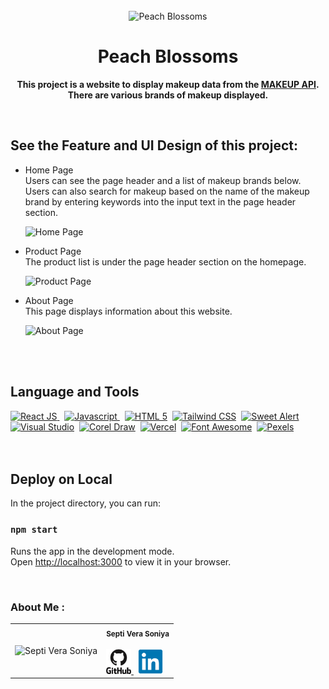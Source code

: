 <div align="center">
    <br>
        <img src="https://drive.google.com/uc?export=view&id=18NGsf0TQmfZ-yp3EXyWLba2fho-UxG1v" alt="Peach Blossoms" width="200px"/>

# Peach Blossoms

<strong>This project is a website to display makeup data from the <a href="https://makeup-api.herokuapp.com/">MAKEUP API</a>. There are various brands of makeup displayed.</strong>

</div>
<br>

## See the Feature and UI Design of this project:

- Home Page <br>
  Users can see the page header and a list of makeup brands below. Users can also search for makeup based on the name of the makeup brand by entering keywords into the input text in the page header section.

  <img src="https://drive.google.com/uc?export=view&id=1DH4L2Dp_6nynng3oJ3oUAwaJbAtW-MP3" alt="Home Page"/>

- Product Page<br>
  The product list is under the page header section on the homepage.

  <img src="https://drive.google.com/uc?export=view&id=1sE7NZc-g89pR9Y1A2_ih-5o2gfR-VBB-" alt="Product Page"/>

- About Page<br>
  This page displays information about this website.

  <img src="https://drive.google.com/uc?export=view&id=1q2Ygr2Ay7rJmlp-gKDdT56p_SIx0jrb6" alt="About Page"/>

<br>
<br>

## Language and Tools

<div>
    <a href="https://reactjs.org/">
    <img src="https://drive.google.com/uc?export=view&id=1DMqkFq0deeshUptQYcT6gWuCRgCO1ecD" title="React JS" alt="React JS" width="40"/>
    </a>&nbsp;
    <a href="https://www.javascript.com/">
    <img src="https://drive.google.com/uc?export=view&id=1sYi_QrPDZEsF_1-5eQNRa84YFkcA_Qmi" title="Javascript" alt="Javascript" width="40"/>
    </a>&nbsp;
    <a href="https://www.w3schools.com/html/">
    <img src="https://drive.google.com/uc?export=view&id=1XPJKzToBlrQmMSff1NDoSCftzk0QQEJV" title="HTML 5" alt="HTML 5" width="40"/></a>&nbsp;
    <a href="https://tailwindcss.com/">
    <img src="https://drive.google.com/uc?export=view&id=16JDQ5g9o2tpjaVNMhDQ3bq_pXlQ88Dmh" title="Tailwind CSS" alt="Tailwind CSS" width="40"/></a>&nbsp;
    <a href="https://sweetalert.js.org/">
    <img src="https://drive.google.com/uc?export=view&id=1ZomJX54kvjRHtbLvBlX3lgkB5ajwJhZQ" title="Sweet Alert" alt="Sweet Alert" height="20"/></a>&nbsp;
    <a href="https://code.visualstudio.com/">
    <img src="https://drive.google.com/uc?export=view&id=1z9m4T_AYh_1O2qSCWdNn7-TmplDBgink" title="Visual Studio" alt="Visual Studio" width="40"/></a>&nbsp;
    <a href="https://www.coreldraw.com/en/">
    <img src="https://drive.google.com/uc?export=view&id=1ncsn0Zo60LKYYmWblhe5JO8h1pb6qw2P" title="Corel Draw" alt="Corel Draw" width="40"/></a>&nbsp;
    <a href="https://vercel.com/">
    <img src="https://drive.google.com/uc?export=view&id=1i3h9awG8PtKshjU2Jsv1CBns4A32Pn8C" title="Vercel" alt="Vercel" width="40"/></a>&nbsp;
    <a href="https://fontawesome.com/">
    <img src="https://drive.google.com/uc?export=view&id=1Gw_F2roJLQG0bDQhz1s8Do6QbAVOTdDB" title="Fontawesome" alt="Font Awesome" width="40"/></a>&nbsp;
    <a href="https://www.pexels.com/">
    <img src="https://drive.google.com/uc?export=view&id=1m2kYibR6oOEXBINfz8O-22Km_n8a_8NB" title="Pexels" alt="Pexels" width="40"/></a>&nbsp;
</div>
<br>
<br>

<!-- ## Deployment

This project deployed in Vercel:
<br>
<br> -->

## Deploy on Local

In the project directory, you can run:

### `npm start`

Runs the app in the development mode.\
Open [http://localhost:3000](http://localhost:3000) to view it in your browser.

<br>

### About Me :

<table>
  <tbody>
    <tr>
      <td align="center">
        <img src="https://avatars.githubusercontent.com/u/105417025?v=4?s=100" width="100px;" alt="Septi Vera Soniya"/>
        </td>
        <td>
            <sub><b>Septi Vera Soniya</b></sub>
          <br>      
          <br>      
        <a href="https://github.com/Verasoniya">
          <img src="https://raw.githubusercontent.com/devicons/devicon/1119b9f84c0290e0f0b38982099a2bd027a48bf1/icons/github/github-original-wordmark.svg" alt="Github - Septi Vera Soniya" width="40"/>
        </a>&nbsp;
        <a href="https://linkedin.com/in/septi-vera-soniya-737731246/">
          <img src="https://raw.githubusercontent.com/devicons/devicon/1119b9f84c0290e0f0b38982099a2bd027a48bf1/icons/linkedin/linkedin-original.svg" title="Linked In" alt="Linked In - Septi Vera Soniya" width="40"/>
        </a>
      </td>
    </tr>
  </tbody>
</table>
